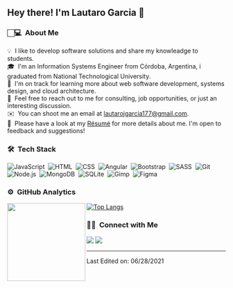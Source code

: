 <!-- <img align="left" src="https://user-images.githubusercontent.com/39509244/123680816-81e84200-d81f-11eb-9150-b5475bc97e2c.png"> -->
<h2>Hey there! I'm Lautaro Garcia 👨</h2>

<!-- ## 👋 &nbsp;Hey there! I'm Aditya -->

### 🏻‍💻 &nbsp;About Me

💡 &nbsp;I like to develop software solutions and share my knowleadge to students.\
🎓 &nbsp;I'm an Information Systems Engineer from Córdoba, Argentina, i graduated from National Technological University.\
🌱 &nbsp;I'm on track for learning more about web software development, systems design, and cloud architecture.\
💬 &nbsp;Feel free to reach out to me for consulting, job opportunities, or just an interesting discussion.\
✉️ &nbsp;You can shoot me an email at lautarojgarcia177@gmail.com.\
📄 &nbsp;Please have a look at my [Résumé](https://lautarojgarcia177.github.io/CV/) for more details about me. I'm open to feedback and suggestions!

### 🛠 &nbsp;Tech Stack

![JavaScript](https://img.shields.io/badge/-JavaScript-05122A?style=flat&logo=javascript)&nbsp;
![HTML](https://img.shields.io/badge/-HTML-05122A?style=flat&logo=HTML5)&nbsp;
![CSS](https://img.shields.io/badge/-CSS-05122A?style=flat&logo=CSS3&logoColor=1572B6)&nbsp;
![Angular](https://img.shields.io/badge/-Angular-05122A?style=flat&logo=angular)&nbsp;
![Bootstrap](https://img.shields.io/badge/-Bootstrap-05122A?style=flat&logo=bootstrap&logoColor=563D7C)&nbsp;
![SASS](https://img.shields.io/badge/-SASS-05122A?style=flat&logo=Sass)&nbsp;
![Git](https://img.shields.io/badge/-Git-05122A?style=flat&logo=git)&nbsp;
![Node.js](https://img.shields.io/badge/-Node.js-05122A?style=flat&logo=node.js)&nbsp;
![MongoDB](https://img.shields.io/badge/MongoDB-4EA94B?style=for-the-badge&logo=mongodb&logoColor=white)&nbsp;
![SQLite](https://img.shields.io/badge/SQLite-07405E?style=for-the-badge&logo=sqlite&logoColor=white)&nbsp;
![Gimp](https://img.shields.io/badge/-Gimp-05122A?style=flat&logo=Gimp)&nbsp;
![Figma](https://img.shields.io/badge/-Figma-05122A?style=flat&logo=Figma)&nbsp;


### ⚙️ &nbsp;GitHub Analytics

<p align="center">
<a href="https://github.com/AVS1508">

  <img align="left" height="180em" src="https://github-readme-stats-eight-theta.vercel.app/api?username=lautarojgarcia177&show_icons=true&layout=compact&include_all_commits=true&count_private=true"/>
  
  [![Top Langs](https://github-readme-stats.vercel.app/api/top-langs/?username=lautarojgarcia177&layout=compact)](https://github.com/anuraghazra/github-readme-stats)

<!--   <img height="180em" src="https://github-readme-stats-eight-theta.vercel.app/api/top-langs/?username=AVS1508&layout=compact&langs_count=8&theme=algolia"/> -->
</a>
</p>

### 🤝🏻 &nbsp;Connect with Me

<p align="start">
<a href="mailto:lautarojgarcia177@gmail.com"><img src="https://img.shields.io/badge/-lautarojgarcia177@gmail.com-D14836?style=flat&logo=Gmail&logoColor=white"/></a>
<a href="https://www.linkedin.com/in/lautaro-garcia-b19b75164/"><img src="https://img.shields.io/badge/-Lautaro%20Garcia-0077B5?style=flat&logo=Linkedin&logoColor=white"/></a>
</p>

-----
Last Edited on: 06/28/2021
